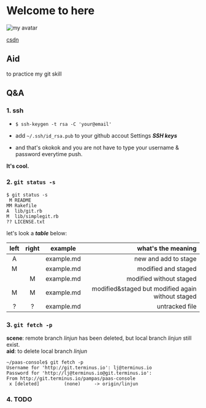 # Welcome to here  

![my avatar][avatar: url]  

[csdn](http://blog.csdn.net/shifangwannian)

## Aid  

to practice my git skill  

## Q&A  

### 1. ssh  

- ```$ ssh-keygen -t rsa -C 'your@email'```  

- add ```~/.ssh/id_rsa.pub``` to your github accout Settings ___SSH keys___  

- and that's okokok and you are not have to type your username & password everytime push.  

**It's cool.**  

### 2. ```git status -s```  

~~~
$ git status -s
 M README
MM Rakefile
A  lib/git.rb
M  lib/simplegit.rb
?? LICENSE.txt
~~~  

let's look a ***table*** below:  

|left|right|example|what's the meaning|  
|:--:|:--:|:--:|--:|
|A||example.md|new and add to stage|  
|M||example.md|modified and staged|  
||M|example.md|modified without staged|  
|M|M|example.md|modified&staged but modified again without staged|  
|?|?|example.md|untracked file|  

### 3. ```git fetch -p```  

**scene**: remote branch _linjun_ has been deleted, but local branch _linjun_ still exist.  
**aid**: to delete local branch _linjun_

```
~/paas-console$ git fetch -p
Username for 'http://git.terminus.io': lj@terminus.io
Password for 'http://lj@terminus.io@git.terminus.io':
From http://git.terminus.io/pampas/paas-console
 x [deleted]         (none)     -> origin/linjun
```

### 4. TODO
 












[avatar: url]: https://avatars3.githubusercontent.com/u/13919034?v=3&s=96